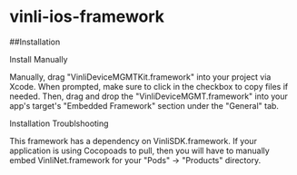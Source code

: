 # vinli-ios-framework

##Installation

Install Manually

Manually, drag "VinliDeviceMGMTKit.framework" into your project via Xcode. When prompted, make sure to click in the checkbox to copy files if needed. Then, drag and drop the "VinliDeviceMGMT.framework" into your app's target's "Embedded Framework" section under the "General" tab. 

Installation Troublshooting

This framework has a dependency on VinliSDK.framework. If your application is using Cocopoads to pull, then you will have to manually embed VinliNet.framework for your "Pods" -> "Products" directory. 
